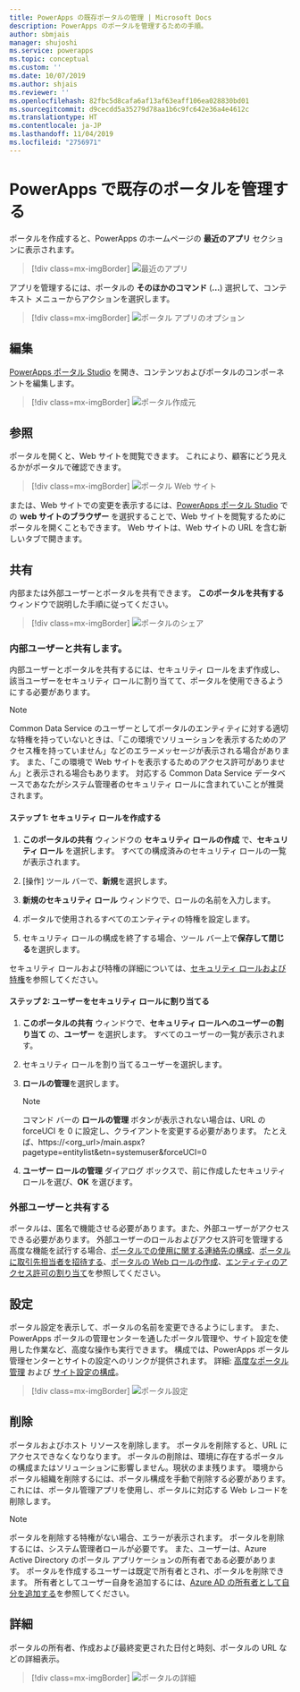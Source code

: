 ```yaml
---
title: PowerApps の既存ポータルの管理 | Microsoft Docs
description: PowerApps のポータルを管理するための手順。
author: sbmjais
manager: shujoshi
ms.service: powerapps
ms.topic: conceptual
ms.custom: ''
ms.date: 10/07/2019
ms.author: shjais
ms.reviewer: ''
ms.openlocfilehash: 82fbc5d8cafa6af13af63eaff106ea028830bd01
ms.sourcegitcommit: d9cecdd5a35279d78aa1b6c9fc642e36a4e4612c
ms.translationtype: HT
ms.contentlocale: ja-JP
ms.lasthandoff: 11/04/2019
ms.locfileid: "2756971"
---
```

# <a name="manage-existing-portals-in-powerapps"></a>PowerApps で既存のポータルを管理する

ポータルを作成すると、PowerApps のホームページの **最近のアプリ** セクションに表示されます。

> [!div class=mx-imgBorder]
> ![最近のアプリ](media/recent-apps.png "最近のアプリ")  

アプリを管理するには、ポータルの **そのほかのコマンド** (**…**) 選択して、コンテキスト メニューからアクションを選択します。

> [!div class=mx-imgBorder]
> ![ポータル アプリのオプション](media/portal-app-options.png "ポータル アプリのオプション")  

## <a name="edit"></a>編集

[PowerApps ポータル Studio](portal-designer-anatomy.md) を開き、コンテンツおよびポータルのコンポーネントを編集します。  

> [!div class=mx-imgBorder]
> ![ポータル作成元](media/portal-maker.png "ポータル作成元")  

## <a name="browse"></a>参照

ポータルを開くと、Web サイトを閲覧できます。 これにより、顧客にどう見えるかがポータルで確認できます。

> [!div class=mx-imgBorder]
> ![ポータル Web サイト](media/portal-website.png "ポータル Web サイト")  

または、Web サイトでの変更を表示するには、[PowerApps ポータル Studio](portal-designer-anatomy.md) での  **ｗeb サイトのブラウザー** を選択することで、Web サイトを閲覧するためにポータルを開くこともできます。 Web サイトは、Web サイトの URL を含む新しいタブで開きます。

## <a name="share"></a>共有

内部または外部ユーザーとポータルを共有できます。 **このポータルを共有する** ウィンドウで説明した手順に従ってください。

> [!div class=mx-imgBorder]
> ![ポータルのシェア](media/share-portal.png "ポータルを共有する")  

### <a name="share-with-internal-users"></a>内部ユーザーと共有します。

内部ユーザーとポータルを共有するには、セキュリティ ロールをまず作成し、該当ユーザーをセキュリティ ロールに割り当てて、ポータルを使用できるようにする必要があります。

> [!NOTE]
> Common Data Service のユーザーとしてポータルのエンティティに対する適切な特権を持っていないときは、「この環境でソリューションを表示するためのアクセス権を持っていません」などのエラーメッセージが表示される場合があります。 また、「この環境で Web サイトを表示するためのアクセス許可がありません」と表示される場合もあります。 対応する Common Data Service データベースであなたがシステム管理者のセキュリティ ロールに含まれていことが推奨されます。

#### <a name="step-1-create-a-security-role"></a>ステップ 1: セキュリティ ロールを作成する

1.  **このポータルの共有** ウィンドウの **セキュリティ ロールの作成** で、**セキュリティ ロール** を選択します。 すべての構成済みのセキュリティ ロールの一覧が表示されます。

2.  [操作] ツール バーで、**新規**を選択します。

3.  **新規のセキュリティ ロール** ウィンドウで、ロールの名前を入力します。

4.  ポータルで使用されるすべてのエンティティの特権を設定します。

5.  セキュリティ ロールの構成を終了する場合、ツール バー上で**保存して閉じる**を選択します。

セキュリティ ロールおよび特権の詳細については、[セキュリティ ロールおよび特権](https://docs.microsoft.com/power-platform/admin/security-roles-privileges)を参照してください。

#### <a name="step-2-assign-users-to-the-security-role"></a>ステップ 2: ユーザーをセキュリティ ロールに割り当てる

1.  **このポータルの共有** ウィンドウで、**セキュリティ ロールへのユーザーの割り当て** の、**ユーザー** を選択します。 すべてのユーザーの一覧が表示されます。

2.  セキュリティ ロールを割り当てるユーザーを選択します。

3.  **ロールの管理**を選択します。

    > [!NOTE]
    > コマンド バーの **ロールの管理** ボタンが表示されない場合は、URL の forceUCI を 0 に設定し、クライアントを変更する必要があります。 たとえば、https://&lt;org\_url&gt;/main.aspx?pagetype=entitylist&etn=systemuser&forceUCI=0

4.  **ユーザー ロールの管理** ダイアログ ボックスで、前に作成したセキュリティ ロールを選び、**OK** を選びます。

### <a name="share-with-external-users"></a>外部ユーザーと共有する

ポータルは、匿名で機能させる必要があります。また、外部ユーザーがアクセスできる必要があります。 外部ユーザーのロールおよびアクセス許可を管理する高度な機能を試行する場合、[ポータルでの使用に関する連絡先の構成](configure/configure-contacts.md)、[ポータルに取引先担当者を招待する](configure/invite-contacts.md)、[ポータルの Web ロールの作成](configure/create-web-roles.md)、[エンティティのアクセス許可の割り当て](configure/assign-entity-permissions.md)を参照してください。  

## <a name="settings"></a>設定

ポータル設定を表示して、ポータルの名前を変更できるようにします。 また、PowerApps ポータルの管理センターを通したポータル管理や、サイト設定を使用した作業など、高度な操作も実行できます。 構成では、PowerApps ポータル管理センターとサイトの設定へのリンクが提供されます。 詳細: [高度なポータル管理](admin/admin-overview.md) および [サイト設定の構成](configure/configure-site-settings.md)。  

> [!div class=mx-imgBorder]
> ![ポータル設定](media/portal-settings.png "ポータル設定")  

## <a name="delete"></a>削除

ポータルおよびホスト リソースを削除します。 ポータルを削除すると、URL にアクセスできなくなりなります。 ポータルの削除は、環境に存在するポータルの構成またはソリューションに影響しません。現状のまま残ります。
環境からポータル組織を削除するには、ポータル構成を手動で削除する必要があります。 これには、ポータル管理アプリを使用し、ポータルに対応する Web レコードを削除します。

> [!NOTE]
> ポータルを削除する特権がない場合、エラーが表示されます。 ポータルを削除するには、システム管理者ロールが必要です。 また、ユーザーは、Azure Active Directory のポータル アプリケーションの所有者である必要があります。 ポータルを作成するユーザーは既定で所有者とされ、ポータルを削除できます。 所有者としてユーザー自身を追加するには、[Azure AD の所有者として自分を追加する](admin/admin-overview.md#add-yourself-as-an-owner-of-the-azure-ad-application)を参照してください。

## <a name="details"></a>詳細

ポータルの所有者、作成および最終変更された日付と時刻、ポータルの URL などの詳細表示。

> [!div class=mx-imgBorder]
> ![ポータルの詳細](media/portal-details.png "ポータルの詳細")  

